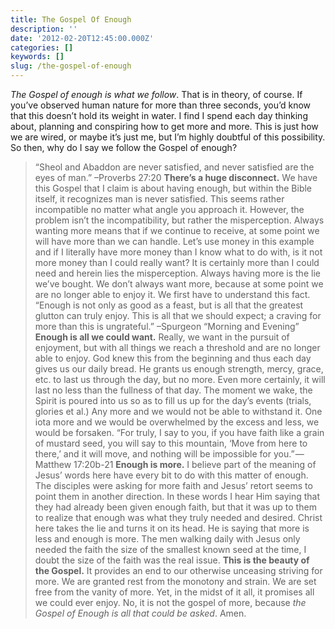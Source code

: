 ```yaml
---
title: The Gospel Of Enough
description: ''
date: '2012-02-20T12:45:00.000Z'
categories: []
keywords: []
slug: /the-gospel-of-enough
---
```

_The Gospel of enough is what we follow_. That is in theory, of course. If you’ve observed human nature for more than three seconds, you’d know that this doesn’t hold its weight in water. I find I spend each day thinking about, planning and conspiring how to get more and more. This is just how we are wired, or maybe it’s just me, but I’m highly doubtful of this possibility. So then, why do I say we follow the Gospel of enough?
> “Sheol and Abaddon are never satisfied, and never satisfied are the eyes of man.” –Proverbs 27:20
**There’s a huge disconnect.** We have this Gospel that I claim is about having enough, but within the Bible itself, it recognizes man is never satisfied. This seems rather incompatible no matter what angle you approach it. However, the problem isn’t the incompatibility, but rather the misperception. Always wanting more means that if we continue to receive, at some point we will have more than we can handle. Let’s use money in this example and if I literally have more money than I know what to do with, is it not more money than I could really want? It is certainly more than I could need and herein lies the misperception. Always having more is the lie we’ve bought. We don’t always want more, because at some point we are no longer able to enjoy it. We first have to understand this fact.
> “Enough is not only as good as a feast, but is all that the greatest glutton can truly enjoy. This is all that we should expect; a craving for more than this is ungrateful.” –Spurgeon “Morning and Evening”
**Enough is all we could want.** Really, we want in the pursuit of enjoyment, but with all things we reach a threshold and are no longer able to enjoy. God knew this from the beginning and thus each day gives us our daily bread. He grants us enough strength, mercy, grace, etc. to last us through the day, but no more. Even more certainly, it will last no less than the fullness of that day. The moment we wake, the Spirit is poured into us so as to fill us up for the day’s events (trials, glories et al.) Any more and we would not be able to withstand it. One iota more and we would be overwhelmed by the excess and less, we would be forsaken.
> “For truly, I say to you, if you have faith like a grain of mustard seed, you will say to this mountain, ‘Move from here to there,’ and it will move, and nothing will be impossible for you.” — Matthew 17:20b-21
**Enough is more.** I believe part of the meaning of Jesus’ words here have every bit to do with this matter of enough. The disciples were asking for more faith and Jesus’ retort seems to point them in another direction. In these words I hear Him saying that they had already been given enough faith, but that it was up to them to realize that enough was what they truly needed and desired. Christ here takes the lie and turns it on its head. He is saying that more is less and enough is more. The men walking daily with Jesus only needed the faith the size of the smallest known seed at the time, I doubt the size of the faith was the real issue.
**This is the beauty of the Gospel.** It provides an end to our otherwise unceasing striving for more. We are granted rest from the monotony and strain. We are set free from the vanity of more. Yet, in the midst of it all, it promises all we could ever enjoy. No, it is not the gospel of more, because _the Gospel of Enough is all that could be asked_. Amen.
